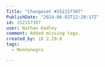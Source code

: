 ```yaml
---
Title: "Changeset #152157307"
PublishDate: "2024-06-02T12:20:17Z"
id: 152157307
user: Nathan Hadley
comment: Added missing tags.
created_by: iD 2.29.0
tags:
  - Montenegro

---
```

